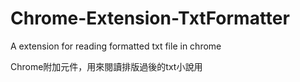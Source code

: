 # Chrome-Extension-TxtFormatter

A extension for reading formatted txt file in chrome 

Chrome附加元件，用來閱讀排版過後的txt小說用
